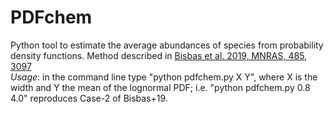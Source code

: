 # PDFchem

Python tool to estimate the average abundances of species from probability density functions. Method described in <a href="https://ui.adsabs.harvard.edu/abs/2019MNRAS.485.3097B/abstract" target="_blank">Bisbas et al. 2019, MNRAS, 485, 3097</a>
<br><i>Usage</i>: in the command line type "python pdfchem.py X Y", where X is the width and Y the mean of the lognormal PDF; i.e. "python pdfchem.py 0.8 4.0" reproduces Case-2 of Bisbas+19.
